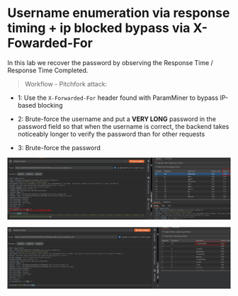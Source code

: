 # Username enumeration via response timing  + ip blocked bypass via X-Fowarded-For

In this lab we recover the password by observing the Response Time / Response Time Completed.

>Workflow - Pitchfork attack:

- 1: Use the `X-Forwarded-For` header found with ParamMiner to bypass IP-based blocking

- 2: Brute-force the username and put a **VERY LONG** password in the password field so that when the username is correct, the backend takes noticeably longer to verify the password than for other requests    
  
- 3: Brute-force the password


![Screenshot1](/04-Screenshots/response-time-long-pass1.png)

![Screenshot2](/04-Screenshots/response-time-long-pass2.png)

